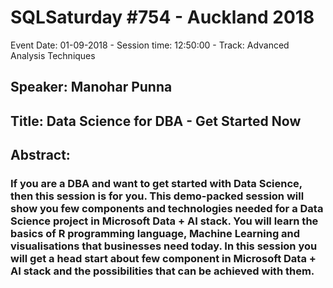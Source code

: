 # SQLSaturday #754 - Auckland 2018
Event Date: 01-09-2018 - Session time: 12:50:00 - Track: Advanced Analysis Techniques
## Speaker: Manohar Punna
## Title: Data Science for DBA - Get Started Now
## Abstract:
### If you are a DBA and want to get started with Data Science, then this session is for you. This demo-packed session will show you few components and technologies needed for a Data Science project in Microsoft Data + AI stack. You will learn the basics of R programming language, Machine Learning and visualisations that businesses need today. In this session you will get a head start about few component in Microsoft Data + AI stack and the possibilities that can be achieved with them.
